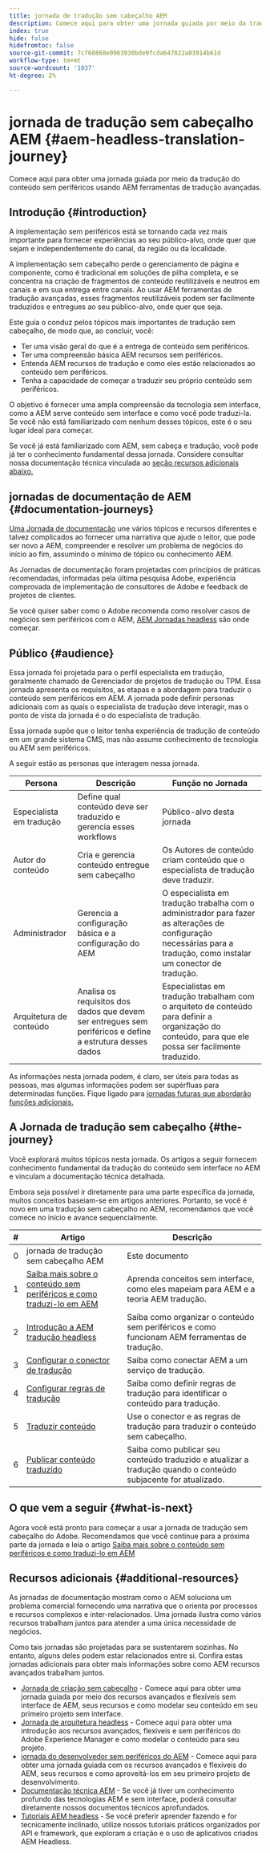 ```yaml
---
title: jornada de tradução sem cabeçalho AEM
description: Comece aqui para obter uma jornada guiada por meio da tradução do conteúdo sem periféricos usando AEM ferramentas de tradução avançadas.
index: true
hide: false
hidefromtoc: false
source-git-commit: 7cf68868e0963930bde9fcda647822a03914b61d
workflow-type: tm+mt
source-wordcount: '1037'
ht-degree: 2%

---
```


# jornada de tradução sem cabeçalho AEM {#aem-headless-translation-journey}

Comece aqui para obter uma jornada guiada por meio da tradução do conteúdo sem periféricos usando AEM ferramentas de tradução avançadas.

## Introdução {#introduction}

A implementação sem periféricos está se tornando cada vez mais importante para fornecer experiências ao seu público-alvo, onde quer que sejam e independentemente do canal, da região ou da localidade.

A implementação sem cabeçalho perde o gerenciamento de página e componente, como é tradicional em soluções de pilha completa, e se concentra na criação de fragmentos de conteúdo reutilizáveis e neutros em canais e em sua entrega entre canais. Ao usar AEM ferramentas de tradução avançadas, esses fragmentos reutilizáveis podem ser facilmente traduzidos e entregues ao seu público-alvo, onde quer que seja.

Este guia o conduz pelos tópicos mais importantes de tradução sem cabeçalho, de modo que, ao concluir, você:

* Ter uma visão geral do que é a entrega de conteúdo sem periféricos.
* Ter uma compreensão básica AEM recursos sem periféricos.
* Entenda AEM recursos de tradução e como eles estão relacionados ao conteúdo sem periféricos.
* Tenha a capacidade de começar a traduzir seu próprio conteúdo sem periféricos.

O objetivo é fornecer uma ampla compreensão da tecnologia sem interface, como a AEM serve conteúdo sem interface e como você pode traduzi-la. Se você não está familiarizado com nenhum desses tópicos, este é o seu lugar ideal para começar.

Se você já está familiarizado com AEM, sem cabeça e tradução, você pode já ter o conhecimento fundamental dessa jornada. Considere consultar nossa documentação técnica vinculada ao [seção recursos adicionais abaixo.](#additional-resources)

## jornadas de documentação de AEM {#documentation-journeys}

[Uma Jornada de documentação](/help/journey-documentation/home.md) une vários tópicos e recursos diferentes e talvez complicados ao fornecer uma narrativa que ajude o leitor, que pode ser novo a AEM, compreender e resolver um problema de negócios do início ao fim, assumindo o mínimo de tópico ou conhecimento AEM.

As Jornadas de documentação foram projetadas com princípios de práticas recomendadas, informadas pela última pesquisa Adobe, experiência comprovada de implementação de consultores de Adobe e feedback de projetos de clientes.

Se você quiser saber como o Adobe recomenda como resolver casos de negócios sem periféricos com o AEM, [AEM Jornadas headless](/help/journey-headless/home.md) são onde começar.

## Público {#audience}

Essa jornada foi projetada para o perfil especialista em tradução, geralmente chamado de Gerenciador de projetos de tradução ou TPM. Essa jornada apresenta os requisitos, as etapas e a abordagem para traduzir o conteúdo sem periféricos em AEM. A jornada pode definir personas adicionais com as quais o especialista de tradução deve interagir, mas o ponto de vista da jornada é o do especialista de tradução.

Essa jornada supõe que o leitor tenha experiência de tradução de conteúdo em um grande sistema CMS, mas não assume conhecimento de tecnologia ou AEM sem periféricos.

A seguir estão as personas que interagem nessa jornada.

| Persona | Descrição | Função no Jornada |
|---|---|---|
| Especialista em tradução | Define qual conteúdo deve ser traduzido e gerencia esses workflows | Público-alvo desta jornada |
| Autor do conteúdo | Cria e gerencia conteúdo entregue sem cabeçalho | Os Autores de conteúdo criam conteúdo que o especialista de tradução deve traduzir. |
| Administrador | Gerencia a configuração básica e a configuração do AEM | O especialista em tradução trabalha com o administrador para fazer as alterações de configuração necessárias para a tradução, como instalar um conector de tradução. |
| Arquitetura de conteúdo | Analisa os requisitos dos dados que devem ser entregues sem periféricos e define a estrutura desses dados | Especialistas em tradução trabalham com o arquiteto de conteúdo para definir a organização do conteúdo, para que ele possa ser facilmente traduzido. |

As informações nesta jornada podem, é claro, ser úteis para todas as pessoas, mas algumas informações podem ser supérfluas para determinadas funções. Fique ligado para [jornadas futuras que abordarão funções adicionais.](/help/journey-documentation/home.md#journeys)

## A Jornada de tradução sem cabeçalho {#the-journey}

Você explorará muitos tópicos nesta jornada. Os artigos a seguir fornecem conhecimento fundamental da tradução do conteúdo sem interface no AEM e vinculam a documentação técnica detalhada.

Embora seja possível ir diretamente para uma parte específica da jornada, muitos conceitos baseiam-se em artigos anteriores. Portanto, se você é novo em uma tradução sem cabeçalho no AEM, recomendamos que você comece no início e avance sequencialmente.

| # | Artigo | Descrição |
|---|---|---|
| 0 | jornada de tradução sem cabeçalho AEM | Este documento |
| 1 | [Saiba mais sobre o conteúdo sem periféricos e como traduzi-lo em AEM](learn-about.md) | Aprenda conceitos sem interface, como eles mapeiam para AEM e a teoria AEM tradução. |
| 2 | [Introdução a AEM tradução headless](getting-started.md) | Saiba como organizar o conteúdo sem periféricos e como funcionam AEM ferramentas de tradução. |
| 3 | [Configurar o conector de tradução](configure-connector.md) | Saiba como conectar AEM a um serviço de tradução. |
| 4 | [Configurar regras de tradução](translation-rules.md) | Saiba como definir regras de tradução para identificar o conteúdo para tradução. |
| 5 | [Traduzir conteúdo](translate-content.md) | Use o conector e as regras de tradução para traduzir o conteúdo sem cabeçalho. |
| 6 | [Publicar conteúdo traduzido](publish-content.md) | Saiba como publicar seu conteúdo traduzido e atualizar a tradução quando o conteúdo subjacente for atualizado. |

## O que vem a seguir {#what-is-next}

Agora você está pronto para começar a usar a jornada de tradução sem cabeçalho do Adobe. Recomendamos que você continue para a próxima parte da jornada e leia o artigo [Saiba mais sobre o conteúdo sem periféricos e como traduzi-lo em AEM](learn-about.md)

## Recursos adicionais {#additional-resources}

As jornadas de documentação mostram como o AEM soluciona um problema comercial fornecendo uma narrativa que o orienta por processos e recursos complexos e inter-relacionados. Uma jornada ilustra como vários recursos trabalham juntos para atender a uma única necessidade de negócios.

Como tais jornadas são projetadas para se sustentarem sozinhas. No entanto, alguns deles podem estar relacionados entre si. Confira estas jornadas adicionais para obter mais informações sobre como AEM recursos avançados trabalham juntos.

* [Jornada de criação sem cabeçalho](/help/journey-headless/author/overview.md) - Comece aqui para obter uma jornada guiada por meio dos recursos avançados e flexíveis sem interface de AEM, seus recursos e como modelar seu conteúdo em seu primeiro projeto sem interface.
* [Jornada de arquitetura headless](/help/journey-headless/architect/overview.md) - Comece aqui para obter uma introdução aos recursos avançados, flexíveis e sem periféricos do Adobe Experience Manager e como modelar o conteúdo para seu projeto.
* [jornada do desenvolvedor sem periféricos do AEM](/help/journey-headless/developer/overview.md) - Comece aqui para obter uma jornada guiada com os recursos avançados e flexíveis do AEM, seus recursos e como aproveitá-los em seu primeiro projeto de desenvolvimento.
* [Documentação técnica AEM](https://experienceleague.adobe.com/docs/experience-manager-65.html?lang=pt-BR) - Se você já tiver um conhecimento profundo das tecnologias AEM e sem interface, poderá consultar diretamente nossos documentos técnicos aprofundados.
* [Tutoriais AEM headless](https://experienceleague.adobe.com/docs/experience-manager-learn/getting-started-with-aem-headless/overview.html) - Se você preferir aprender fazendo e for tecnicamente inclinado, utilize nossos tutoriais práticos organizados por API e framework, que exploram a criação e o uso de aplicativos criados AEM Headless.
